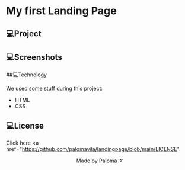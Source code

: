 <h1> My first Landing Page</h1>



## 💻Project



## 💻Screenshots 





##💻Technology

We used some stuff during this project: 

<ul>
  <li>HTML</li>
  <li>CSS</li>
 
</ul>

## 💻License

Click here <a href="https://github.com/palomavila/landingpage/blob/main/LICENSE"

<p align="center">Made by Paloma ➰</p>

